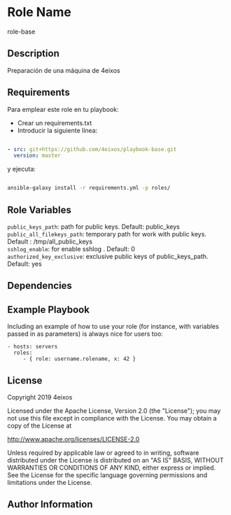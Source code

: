 Role Name
=========
role-base

Description
------------
Preparación de una máquina de 4eixos

Requirements
------------

Para emplear este role en tu playbook:

* Crear un requirements.txt
* Introducir la siguiente línea:

```yaml

- src: git+https://github.com/4eixos/playbook-base.git
  version: master

```

y ejecuta:

```sh

ansible-galaxy install -r requirements.yml -p roles/

```

Role Variables
--------------
`public_keys_path`: path for public keys. Default: public_keys       
`public_all_filekeys_path`: temporary path for work with public keys. Default : /tmp/all_public_keys        
`sshlog_enable`: for enable sshlog . Default: 0          
`authorized_key_exclusive`: exclusive public keys of public_keys_path. Default: yes        

Dependencies
------------


Example Playbook
----------------

Including an example of how to use your role (for instance, with variables passed in as parameters) is always nice for users too:

    - hosts: servers
      roles:
         - { role: username.rolename, x: 42 }

License
-------

Copyright 2019 4eixos

Licensed under the Apache License, Version 2.0 (the "License"); you may not use this file except in compliance with the License. You may obtain a copy of the License at

http://www.apache.org/licenses/LICENSE-2.0

Unless required by applicable law or agreed to in writing, software distributed under the License is distributed on an "AS IS" BASIS, WITHOUT WARRANTIES OR CONDITIONS OF ANY KIND, either express or implied. See the License for the specific language governing permissions and limitations under the License.

Author Information
------------------
